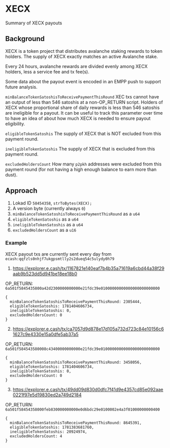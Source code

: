 # XECX

Summary of XECX payouts

## Background

XECX is a token project that distributes avalanche staking rewards to token holders. The supply of XECX exactly matches an active Avalanche stake.

Every 24 hours, avalanche rewards are divided evenly among XECX holders, less a service fee and tx fee(s).

Some data about the payout event is encoded in an EMPP push to support future analysis.

`minBalanceTokenSatoshisToReceivePaymentThisRound`
XEC txs cannot have an output of less than 546 satoshis at a non-OP_RETURN script. Holders of XECX whose proportional share of daily rewards is less than 546 satoshis are ineligible for a payout. It can be useful to track this parameter over time to have an idea of about how much XECX is needed to ensure payout eligibility.

`eligibleTokenSatoshis`
The supply of XECX that is NOT excluded from this payment round.

`ineligibleTokenSatoshis`
The supply of XECX that is excluded from this payment round.

`excludedHoldersCount`
How many `p2pkh` addresses were excluded from this payment round (for not having a high enough balance to earn more than dust).

## Approach

1. Lokad ID `58454358`, `strToBytes(XECX);`
2. A version byte (currently always `0`)
3. `minBalanceTokenSatoshisToReceivePaymentThisRound` as a `u64`
4. `eligibleTokenSatoshis` as a `u64`
5. `ineligibleTokenSatoshis` as a `u64`
6. `excludedHoldersCount` as a `u16`

### Example

XECX payout txs are currently sent every day from `ecash:qqfzls0nhjf7ukgpsmtlly2s2dueq54c5ulydy0h79`

1. https://explorer.e.cash/tx/1167821e140eaf7b4b35a71619a6cbd44a38f29aab9b523dd5d941be18ee18b0

OP_RETURN: `6a501f5845435800a42d2300000000000e21fdc39e01000000000000000000000000`

```
{
  minBalanceTokenSatoshisToReceivePaymentThisRound: 2305444,
  eligibleTokenSatoshis: 1781404606734,
  ineligibleTokenSatoshis: 0,
  excludedHoldersCount: 0
}
```

2. https://explorer.e.cash/tx/ca7057d9d878e17d105a732d723c84e10156c61627c9e4330e15a0dfe5ab37a5

OP_RETURN: `6a501f584543580008c43400000000000e21fdc39e01000000000000000000000000`

```
{
  minBalanceTokenSatoshisToReceivePaymentThisRound: 3458056,
  eligibleTokenSatoshis: 1781404606734,
  ineligibleTokenSatoshis: 0,
  excludedHoldersCount: 0
}
```

3. https://explorer.e.cash/tx/49dd09d830d0dfc7f41d9e4357cd85e092aae0221f97e5d19830ed2a749d2184

OP_RETURN: `6a501f58454358000feb830000000000e0d6bdc29e0100002e4a3f01000000000400`

```
{
  minBalanceTokenSatoshisToReceivePaymentThisRound: 8645391,
  eligibleTokenSatoshis: 1781383681760,
  ineligibleTokenSatoshis: 20924974,
  excludedHoldersCount: 4
}
```
